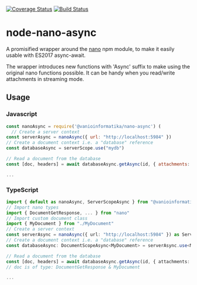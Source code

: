 [![Coverage Status](https://coveralls.io/repos/github/vanioinformatika/node-nano-async/badge.svg?branch=master)](https://coveralls.io/github/vanioinformatika/node-nano-async?branch=master)
[![Build Status](https://travis-ci.org/vanioinformatika/node-nano-async.svg?branch=master)](https://travis-ci.org/vanioinformatika/node-nano-async)

# node-nano-async
A promisified wrapper around the [nano](http://npmjs.com/package/nano) npm module,
to make it easily usable with ES2017 async-await.

The wrapper introduces new functions with 'Async' suffix to make using the original nano functions possible. It can be handy when you read/write attachments in streaming mode.

## Usage

### Javascript

```js
const nanoAsync = require('@vanioinformatika/nano-async') (
  // Create a server context
const serverAsync = nanoAsync({ url: "http://localhost:5984" })
// Create a document context i.e. a "database" reference
const databaseAsync = serverScope.use("mydb")

// Read a document from the database
const [doc, headers] = await databaseAsync.getAsync(id, { attachments: true })

...

```

### TypeScript

```ts
import { default as nanoAsync, ServerScopeAsync } from "@vanioinformatika/nano-async"
// Import nano types
import { DocumentGetResponse, ... } from "nano"
// Import custom document class
import { MyDocument } from "./MyDocument"
// Create a server context
const serverAsync = nanoAsync({ url: "http://localhost:5984" }) as ServerScopeAsync
// Create a document context i.e. a "database" reference
const databaseAsync: DocumentScopeAsync<MyDocument> = serverAsync.use<MyDocument>("mydb")

// Read a document from the database
const [doc, headers] = await databaseAsync.getAsync(id, { attachments: true })
// doc is of type: DocumentGetResponse & MyDocument

...

```
